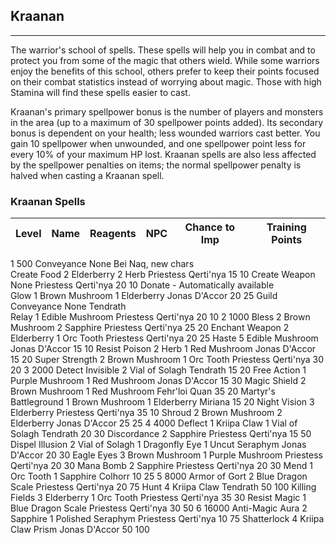 ## Kraanan

---

The warrior's school of spells. These spells will help you in combat and to protect you from some of the magic that others wield. While some warriors enjoy the benefits of this school, others prefer to keep their points focused on their combat statistics instead of worrying about magic. Those with high Stamina will find these spells easier to cast.

Kraanan's primary spellpower bonus is the number of players and monsters in the area (up to a maximum of 30 spellpower points added). Its secondary bonus is dependent on your health; less wounded warriors cast better. You gain 10 spellpower when unwounded, and one spellpower point less for every 10% of your maximum HP lost. Kraanan spells are also less affected by the spellpower penalties on items; the normal spellpower penalty is halved when casting a Kraanan spell.


### Kraanan Spells

| Level | Name | Reagents | NPC | Chance to Imp | Training Points |
| ----- | ---- | -------- | --- | ------------- | --------------- |
1	500	Conveyance	None	Bei Naq, new chars		
Create Food	2 Elderberry
2 Herb	Priestess Qerti'nya	15	10
Create Weapon	None	Priestess Qerti'nya	20	10
Donate	-	Automatically available		
Glow	1 Brown Mushroom
1 Elderberry	Jonas D'Accor	20	25
Guild Conveyance	None	Tendrath		
Relay	1 Edible Mushroom	Priestess Qerti'nya	20	10
2	1000	Bless	2 Brown Mushroom
2 Sapphire	Priestess Qerti'nya	25	20
Enchant Weapon	2 Elderberry
1 Orc Tooth	Priestess Qerti'nya	20	25
Haste	5 Edible Mushroom	Jonas D'Accor	15	10
Resist Poison	2 Herb
1 Red Mushroom	Jonas D'Accor	15	20
Super Strength	2 Brown Mushroom
1 Orc Tooth	Priestess Qerti'nya	30	20
3	2000	Detect Invisible	2 Vial of Solagh	Tendrath	15	20
Free Action	1 Purple Mushroom
1 Red Mushroom	Jonas D'Accor	15	30
Magic Shield	2 Brown Mushroom
1 Red Mushroom	Fehr'loi Quan	35	20
Martyr's Battleground	1 Brown Mushroom
1 Elderberry	Miriana	15	20
Night Vision	3 Elderberry	Priestess Qerti'nya	35	10
Shroud	2 Brown Mushroom
2 Elderberry	Jonas D'Accor	25	25
4	4000	Deflect	1 Kriipa Claw
1 Vial of Solagh	Tendrath	20	30
Discordance	2 Sapphire	Priestess Qerti'nya	15	50
Dispel Illusion	2 Vial of Solagh
1 Dragonfly Eye
1 Uncut Seraphym	Jonas D'Accor	20	30
Eagle Eyes	3 Brown Mushroom
1 Purple Mushroom	Priestess Qerti'nya	20	30
Mana Bomb	2 Sapphire	Priestess Qerti'nya	20	30
Mend	1 Orc Tooth
1 Sapphire	Colhorr	10	25
5	8000	Armor of Gort	2 Blue Dragon Scale	Priestess Qerti'nya	20	75
Hunt	4 Kriipa Claw	Tendrath	50	100
Killing Fields	3 Elderberry
1 Orc Tooth	Priestess Qerti'nya	35	30
Resist Magic	1 Blue Dragon Scale	Priestess Qerti'nya	30	50
6	16000	Anti-Magic Aura	2 Sapphire
1 Polished Seraphym	Priestess Qerti'nya	10	75
Shatterlock	4 Kriipa Claw
Prism	Jonas D'Accor	50	100